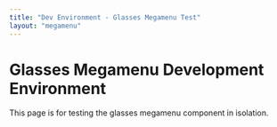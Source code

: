 ```yaml
---
title: "Dev Environment - Glasses Megamenu Test"
layout: "megamenu"
---
```


# Glasses Megamenu Development Environment

This page is for testing the glasses megamenu component in isolation.
